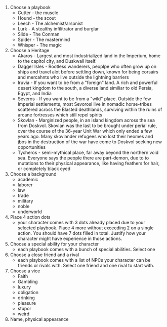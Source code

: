 1. Choose a playbook
	- Cutter - the muscle
	- Hound - the scout
	- Leech - The alchemist/arsonist
	- Lurk - A stealthy infilitrator and burglar
	- Slide - The Conman
	- Spider - The mastermind
	- Whisper - The magic
2. Choose a Heritage
	- Akaros - Largest and most industrialized land in the Imperium, home to the capitol city, and Duskwall itself. 
	- Dagger Isles - Rootless wanderers, peoplpe who often grow up on ships and travel alot before settling down, known for being corsairs and mercahnts who live outside the lightning barriers
	- Iruvia - If you want to be from a "foreign" land. A rich and powerful desert kingdom to the south, a diverse land similiar to old Persia, Egypt, and India
	- Severos - If you want to be from a "wild" place. Outside the few Imperial settlements, most Sevorosi live in nomadic horse-tribes scattered across the Blasted deathlands, surviving within the ruins of arcane fortresses which still repel spirits
	- Skovlan - Marginized people, in an island kingdom across the sea from Doskvol. Skovlan was the last to be brought under perial rule, over the course of the 36-year Unit War which only ended a few years ago. Many skovlander refugees who lost their heomes and jbos in the destruction of the war have come to Doskvol seeking new opportunities
	- Tycheros - semi-mythical place, far away beyond the northern void sea. Everyone says the people there are part-demon, due to to mutations to their physical appearance, like having feathers for hair, or completely black eyed
3. Choose a background 
	- academic
	- laborer
	- law
	- trade
	- military
	- noble
	- underworld
4. Place 4 action dots
	- your character comes with 3 dots already placed due to your selected playbook. Place 4 more without exceeding 2 on a single action. You should have 7 dots filled in total. Justify how your character might have experience in those actions.
5. Choose a special ability for your character
	- each playbook comes with a bunch of special abilities. Select one 
6. Choose a close friend and a rival
	- each playbook comes with a list of NPCs your character can be friends or rivals with. Select one friend and one rival to start with.
7. Choose a vice
	- Faith
	- Gambling
	- luxury
	- obligation
	- drinking 
	- pleasure
	- stupor
	- weird
8. Name, physical appearance